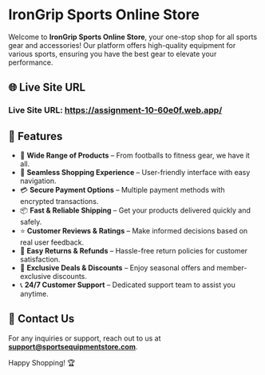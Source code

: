 # IronGrip Sports Online Store

Welcome to **IronGrip Sports Online Store**, your one-stop shop for all sports gear and accessories! Our platform offers high-quality equipment for various sports, ensuring you have the best gear to elevate your performance.

## 🌐 Live Site URL
### Live Site URL:  https://assignment-10-60e0f.web.app/

## 🚀 Features
- 🏀 **Wide Range of Products** – From footballs to fitness gear, we have it all.
- 🛒 **Seamless Shopping Experience** – User-friendly interface with easy navigation.
- 💳 **Secure Payment Options** – Multiple payment methods with encrypted transactions.
- 📦 **Fast & Reliable Shipping** – Get your products delivered quickly and safely.
- ⭐ **Customer Reviews & Ratings** – Make informed decisions based on real user feedback.
- 🔄 **Easy Returns & Refunds** – Hassle-free return policies for customer satisfaction.
- 🎯 **Exclusive Deals & Discounts** – Enjoy seasonal offers and member-exclusive discounts.
- 📞 **24/7 Customer Support** – Dedicated support team to assist you anytime.

## 📩 Contact Us
For any inquiries or support, reach out to us at **support@sportsequipmentstore.com**.

Happy Shopping! 🏆